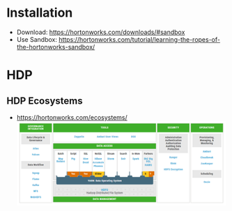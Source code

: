 # Installation
* Download: https://hortonworks.com/downloads/#sandbox
* Use Sandbox: https://hortonworks.com/tutorial/learning-the-ropes-of-the-hortonworks-sandbox/

# HDP 
## HDP Ecosystems
* https://hortonworks.com/ecosystems/
![alt text](images/hdp-projects.PNG)
